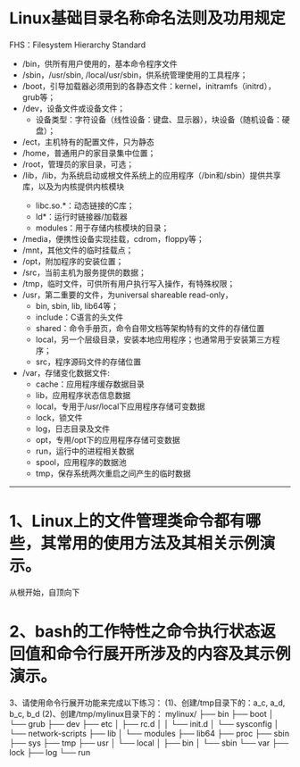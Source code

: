 # Linux基础目录名称命名法则及功用规定
FHS：Filesystem Hierarchy Standard
* /bin，供所有用户使用的，基本命令程序文件
* /sbin，/usr/sbin, /local/usr/sbin，供系统管理使用的工具程序；
* /boot，引导加载器必须用到的各静态文件：kernel，initramfs（initrd），grub等；
* /dev，设备文件或设备文件；
    * 设备类型：字符设备（线性设备：键盘、显示器），块设备（随机设备：硬盘）；
* /ect，主机特有的配置文件，只为静态
* /home，普通用户的家目录集中位置；
* /root，管理员的家目录，可选；
* /lib，/lib<qual>，为系统启动或根文件系统上的应用程序（/bin和/sbin）提供共享库，以及为内核提供内核模块
    * libc.so.*：动态链接的C库；
    * ld*：运行时链接器/加载器
    * modules：用于存储内核模块的目录；
* /media，便携性设备实现挂载，cdrom，floppy等；
* /mnt，其他文件的临时挂载点；
* /opt，附加程序的安装位置；
* /src，当前主机为服务提供的数据；
* /tmp，临时文件，可供所有用户执行写入操作，有特殊权限；
* /usr，第二重要的文件，为universal shareable read-only，
    * bin, sbin, lib, lib64等；
    * include：C语言的头文件
    * shared：命令手册页，命令自带文档等架构特有的文件的存储位置
    * local，另一个层级目录，安装本地应用程序；也通常用于安装第三方程序；
    * src，程序源码文件的存储位置
* /var，存储变化数据文件:
    * cache：应用程序缓存数据目录
    * lib，应用程序状态信息数据
    * local，专用于/usr/local下应用程序存储可变数据
    * lock，锁文件
    * log，日志目录及文件
    * opt，专用/opt下的应用程序存储可变数据
    * run，运行中的进程相关数据
    * spool，应用程序的数据池
    * tmp，保存系统两次重启之间产生的临时数据

----------------------------------------------------------------------------
# 1、Linux上的文件管理类命令都有哪些，其常用的使用方法及其相关示例演示。
从根开始，自顶向下

# 2、bash的工作特性之命令执行状态返回值和命令行展开所涉及的内容及其示例演示。
3、请使用命令行展开功能来完成以下练习：
   (1)、创建/tmp目录下的：a_c, a_d, b_c, b_d
   (2)、创建/tmp/mylinux目录下的：
mylinux/
    ├── bin
    ├── boot
    │   └── grub
    ├── dev
    ├── etc
    │   ├── rc.d
    │   │   └── init.d
    │   └── sysconfig
    │       └── network-scripts
    ├── lib
    │   └── modules
    ├── lib64
    ├── proc
    ├── sbin
    ├── sys
    ├── tmp
    ├── usr
    │   └── local
    │       ├── bin
    │       └── sbin
    └── var
        ├── lock
        ├── log
        └── run